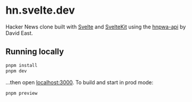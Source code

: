 # hn.svelte.dev

Hacker News clone built with [Svelte](https://svelte.dev) and [SvelteKit](https://kit.svelte.dev) using the [hnpwa-api](https://github.com/davideast/hnpwa-api) by David East.

## Running locally

```bash
pnpm install
pnpm dev
```

...then open [localhost:3000](http://localhost:3000). To build and start in prod mode:

```bash
pnpm preview
```
